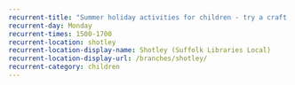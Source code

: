 ```yaml
---
recurrent-title: "Summer holiday activities for children - try a craft activity and/or take part in the Summer Reading Challenge. Under-7s must be accompanied by an adult."
recurrent-day: Monday
recurrent-times: 1500-1700
recurrent-location: shotley
recurrent-location-display-name: Shotley (Suffolk Libraries Local)
recurrent-location-display-url: /branches/shotley/
recurrent-category: children
---
```

